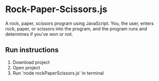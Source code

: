 # Rock-Paper-Scissors.js
A rock, paper, scissors program using JavaScript. You, the user, enters rock, paper, or scissors into the program, and the program runs and determines if you've won or not.

## Run instructions
1. Download project
2. Open project
3. Run 'node rockPaperScissors.js' in terminal
